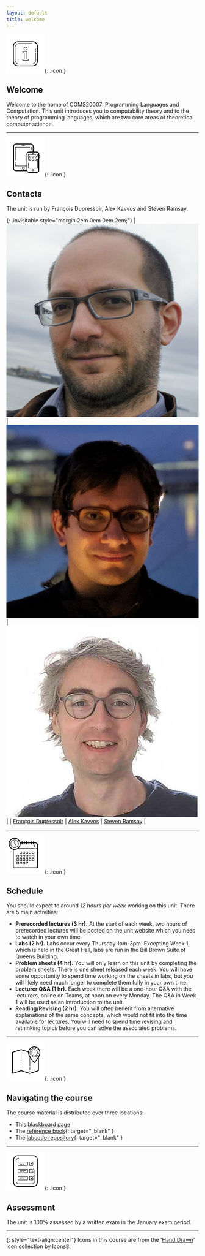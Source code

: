 ```yaml
---
layout: default
title: welcome
---
```


![i icon](assets/icons8-info-100.png){: .icon }
## Welcome

Welcome to the home of COMS20007: Programming Languages and Computation.  This unit introduces you to computability theory and to the theory of programming languages, which are two core areas of theoretical computer science.

* * *

![contacts](assets/icons8-smartphone-tablet-100.png){: .icon }
## Contacts

The unit is run by François Dupressoir, Alex Kavvos and Steven Ramsay.

{: .invisitable style="margin:2em 0em 0em 2em;"}
|![Francois](Francois.jpg) |![Alex](Alex.jpg) |![Steven](wbc.jpg)  |
| [François Dupressoir][1] | [Alex Kavvos][2] | [Steven Ramsay][3] |

[1]: https://fdupress.net/
[2]: https://www.lambdabetaeta.eu
[3]: https://stersay.github.io


* * *

![schedule](assets/icons8-schedule-100.png){: .icon }
## Schedule

You should expect to around *12 hours per week* working on this unit.  There are 5 main activities:
* __Prerecorded lectures (3 hr).__ At the start of each week, two hours of prerecorded lectures will be posted on the unit website which you need to watch in your own time.
* __Labs (2 hr).__  Labs occur every Thursday 1pm-3pm.  Excepting Week 1, which is held in the Great Hall, labs are run in the Bill Brown Suite of Queens Building.
* __Problem sheets (4 hr).__ You will only learn on this unit by completing the problem sheets.  There is one sheet released each week.  You will have some opportunity to spend time working on the sheets in labs, but you will likely need much longer to complete them fully in your own time.
* __Lecturer Q&A (1 hr).__ Each week there will be a one-hour Q&A with the lecturers, online on Teams, at noon on every Monday.  The Q&A in Week 1 will be used as an introduction to the unit.
* __Reading/Revising (2 hr).__  You will often benefit from alternative explanations of the same concepts, which would not fit into the time available for lectures.  You will need to spend time revising and rethinking topics before you can solve the associated problems.

* * *

![map and marker](assets/icons8-map-marker-100.png){: .icon }
## Navigating the course

The course material is distributed over three locations:
* This [blackboard page][bb]
* The [reference book][rf]{: target="_blank" }
* The [labcode repository][lc]{: target="_blank" }

[bb]: https://www.ole.bris.ac.uk/auth-saml/saml/login?apId=_183_1&redirectUrl=https%3A%2F%2Fwww.ole.bris.ac.uk%2Fwebapps%2Fblackboard%2Fexecute%2FcourseMain%3Fcourse_id%3D_247719_1
[rf]: https://uob-coms20007.github.io/reference/
[lc]: https://github.com/uob-coms20007/labcode

* * *

![report card](assets/icons8-report-card-100.png){: .icon } 
## Assessment

The unit is 100% assessed by a written exam in the January exam period.

* * *

{: style="text-align:center"}
Icons in this course are from the '[Hand Drawn](https://icons8.com/icons/carbon-copy)' icon collection by [Icons8](https://icons8.com/).
